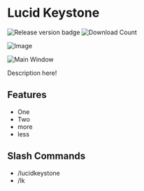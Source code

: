 # Lucid Keystone

![Release version badge](https://img.shields.io/github/v/release/DerHiraz/LucidKeystone?style=flat-square)
![Download Count](https://img.shields.io/github/downloads/DerHiraz/LucidKeystone/total?style=flat-square)

![Image](https://i.gyazo.com/a558e6cdeb1b873f0bfe77627ecc92f6.png)

![Main Window](https://i.gyazo.com/a05d968746c782f9d10679efdba8af52.png)

Description here!

## Features
 - One
 - Two
 - more
 - less
 
 ## Slash Commands
 - /lucidkeystone
 - /lk
